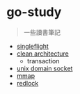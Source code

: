 # go-study
> 一些讀書筆記

- [singleflight](./singleflight/README.md)
- [clean architecture](./clean_architecture/README.md)
    - transaction
- [unix domain socket](./unix_domain_socket/README.md)
- [mmap](./mmap/README.md)
- [redlock](https://github.com/adrian-lin-1-0-0/redlock)